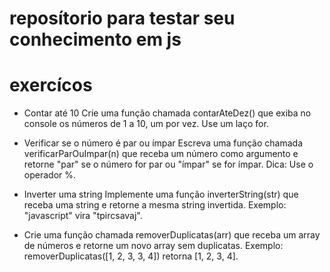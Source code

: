 # reposítorio para testar seu conhecimento em js

# exercícos

- Contar até 10
Crie uma função chamada contarAteDez() que exiba no console os números de 1 a 10, um por vez. Use um laço for.

- Verificar se o número é par ou ímpar
Escreva uma função chamada verificarParOuImpar(n) que receba um número como argumento e retorne "par" se o número for par ou "ímpar" se for ímpar.
Dica: Use o operador %.

- Inverter uma string
Implemente uma função inverterString(str) que receba uma string e retorne a mesma string invertida. Exemplo: "javascript" vira "tpircsavaj".

- Crie uma função chamada removerDuplicatas(arr) que receba um array de números e retorne um novo array sem duplicatas.
Exemplo: removerDuplicatas([1, 2, 3, 3, 4]) retorna [1, 2, 3, 4].